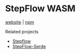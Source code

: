 # StepFlow WASM

[website](https://stepflow.dev) |
[npm](https://www.npmjs.com/package/stepflow-wasm)

Related projects
- [Stepflow](https://github.com/step-flow/stepflow)
- [StepFlow-Serde](https://github.com/step-flow/stepflow-serde)
